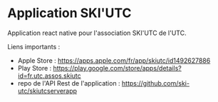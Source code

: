 # Application SKI'UTC 
Application react native pour l'association SKI'UTC de l'UTC.

Liens importants : 
- Apple Store : https://apps.apple.com/fr/app/skiutc/id1492627886
- Play Store : https://play.google.com/store/apps/details?id=fr.utc.assos.skiutc
- repo de l'API Rest de l'application : https://github.com/ski-utc/skiutcserverapp
